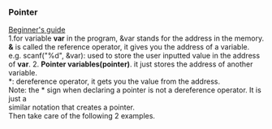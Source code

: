 ### Pointer  
[Beginner's guide](https://www.programiz.com/c-programming/c-pointers)  
1.for variable **var** in the program, &var stands for the address in the memory.  
**&** is called the reference operator, it gives you the address of a variable.  
e.g. scanf("%d", &var): used to store the user inputted value in the address of **var**. 
2. **Pointer variables(pointer)**. 
it just stores the address of another variable.   
*: dereference operator, it gets you the value from the address.  
Note: the * sign when declaring a pointer is not a dereference operator. It is just a   
similar notation that creates a pointer.  
Then take care of the following 2 examples.  
